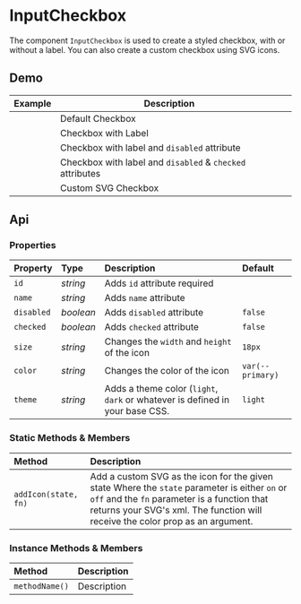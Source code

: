 # InputCheckbox

The component `InputCheckbox` is used to create a styled checkbox, with or without a label. You can also create a custom checkbox using SVG icons.

## Demo

<table class="example">
  <thead>
    <tr>
      <th>Example</th>
      <th>Description</th>
      <th></th>
    </tr>
  </thead>
  <tbody>
    <tr>
      <td>
        <input-checkbox id="checkbox-example-1"></input-checkbox>
      </td>
      <td>Default Checkbox</td>
      <td>
        <icon-container id="checkbox-example-2" src="./sprite.svg#code"></icon-container>
      </td>
    </tr>
    <tr>
      <td>
        <input-checkbox
          id="checkbox-example-3"
          label="Label">
        </input-checkbox>
      </td>
      <td>Checkbox with Label</td>
      <td>
        <icon-container src="./sprite.svg#code"></icon-container>
      </td>
    </tr>
    <tr>
      <td>
        <input-checkbox
          id="checkbox-example-4"
          label="Disabled"
          disabled>
        </input-checkbox>
      </td>
      <td>Checkbox with label and <code>disabled</code> attribute</td>
      <td>
        <icon-container src="./sprite.svg#code"></icon-container>
      </td>
    </tr>
    <tr>
      <td>
        <input-checkbox
          id="checkbox-example-5"
          label="Disabled and Checked"
          disabled
          checked>
        </input-checkbox>
      </td>
      <td>Checkbox with label and <code>disabled</code> & <code>checked</code> attributes</td>
      <td>
        <icon-container src="./sprite.svg#code"></icon-container>
      </td>
    </tr>
    <tr>
      <td>
        <input-checkbox
          id="checkbox-example-6"
          size="25px"
          on="./sprite.svg#custom_on"
          off="./sprite.svg#custom_off">
        </input-checkbox>
      </td>
      <td>Custom SVG Checkbox</td>
      <td>
        <icon-container src="./sprite.svg#code"></icon-container>
      </td>
    </tr>
  </tbody>
</table>

## Api

### Properties

| Property | Type | Description | Default |
| :--- | :--- | :--- | :--- |
| `id` | *string* | Adds `id` attribute <span class="req">required</span> |  |
| `name` | *string* | Adds `name` attribute |  |
| `disabled` | *boolean* | Adds `disabled` attribute | `false` |
| `checked` | *boolean* | Adds `checked` attribute | `false` |
| `size` | *string* | Changes the `width` and `height` of the icon | `18px` |
| `color` | *string* | Changes the color of the icon | `var(--primary)` |
| `theme` | *string* | Adds a theme color (`light`, `dark` or whatever is defined in your base CSS. | `light` |

### Static Methods & Members

| Method | Description |
| :--- | :--- |
| `addIcon(state, fn)` | Add a custom SVG as the icon for the given state Where the `state` parameter is either `on` or `off` and the `fn` parameter is a function that returns your SVG's xml. The function will receive the color prop as an argument. |

### Instance Methods & Members

| Method | Description |
| :--- | :--- |
| `methodName()` | Description |
